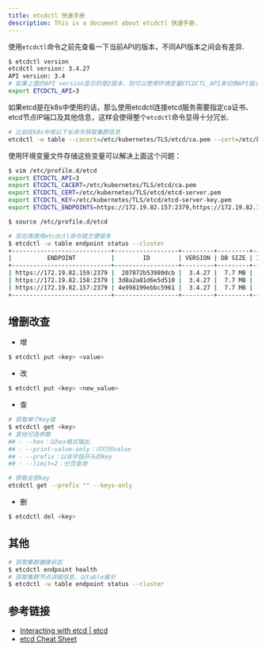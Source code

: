 ```yaml
---
title: etcdctl 快速手册
description: This is a document about etcdctl 快速手册.
---
```


使用`etcdctl`命令之前先查看一下当前API的版本，不同API版本之间会有差异.
```bash
$ etcdctl version
etcdctl version: 3.4.27
API version: 3.4
# 如果上面的API version显示的是2版本，则可以使用环境变量ETCDCTL_API来切换API版本
export ETCDCTL_API=3
```
如果etcd是在k8s中使用的话，那么使用etcdctl连接etcd服务需要指定ca证书、etcd节点IP端口及其他信息，这样会使得整个`etcdctl`命令显得十分冗长.
```bash
# 比如在k8s中用以下长命令获取集群信息
etcdctl -w table --cacert=/etc/kubernetes/TLS/etcd/ca.pem --cert=/etc/kubernetes/TLS/etcd/etcd-server.pem --key=/etc/kubernetes/TLS/etcd/etcd-server-key.pem --endpoints https://172.19.82.157:2379 endpoint status --cluster
```

使用环境变量文件存储这些变量可以解决上面这个问题：
```bash
$ vim /etc/profile.d/etcd
export ETCDCTL_API=3
export ETCDCTL_CACERT=/etc/kubernetes/TLS/etcd/ca.pem
export ETCDCTL_CERT=/etc/kubernetes/TLS/etcd/etcd-server.pem
export ETCDCTL_KEY=/etc/kubernetes/TLS/etcd/etcd-server-key.pem
export ETCDCTL_ENDPOINTS=https://172.19.82.157:2379,https://172.19.82.158:2379,https://172.19.82.159:2379

$ source /etc/profile.d/etcd

# 现在再使用etcdctl命令就方便很多
$ etcdctl -w table endpoint status --cluster
+----------------------------+------------------+---------+---------+-----------+------------+-----------+------------+--------------------+--------+
|          ENDPOINT          |        ID        | VERSION | DB SIZE | IS LEADER | IS LEARNER | RAFT TERM | RAFT INDEX | RAFT APPLIED INDEX | ERRORS |
+----------------------------+------------------+---------+---------+-----------+------------+-----------+------------+--------------------+--------+
| https://172.19.82.159:2379 |  207872b53980dcb |  3.4.27 |  7.7 MB |      true |      false |      1304 |     561313 |             561313 |        |
| https://172.19.82.158:2379 | 3d8a2a81d6e5d510 |  3.4.27 |  7.7 MB |     false |      false |      1304 |     561313 |             561313 |        |
| https://172.19.82.157:2379 | 4e998199ebbc5961 |  3.4.27 |  7.7 MB |     false |      false |      1304 |     561313 |             561313 |        |
+----------------------------+------------------+---------+---------+-----------+------------+-----------+------------+--------------------+--------+
```
## 增删改查
- 增
```bash
$ etcdctl put <key> <value>
```
- 改
```bash
$ etcdctl put <key> <new_value>
```
- 查
```bash
# 获取单个key值
$ etcdctl get <key>
# 其他可选参数
## - --hex：以hex格式输出
## - --print-value-only：只打印value
## - --prefix：以该字段开头的key
## - --limit=2：分页查询

# 获取全部key
etcdctl get --prefix "" --keys-only
```
- 删
```bash
$ etcdctl del <key>
```
## 其他
```bash
# 获取集群健康状态
$ etcdctl endpoint health
# 获取集群节点详细信息，以table展示
$ etcdctl -w table endpoint status --cluster
```
## 参考链接
- [Interacting with etcd | etcd](https://etcd.io/docs/v3.4/dev-guide/interacting_v3/)
- [etcd Cheat Sheet](https://lzone.de/cheat-sheet/etcd)